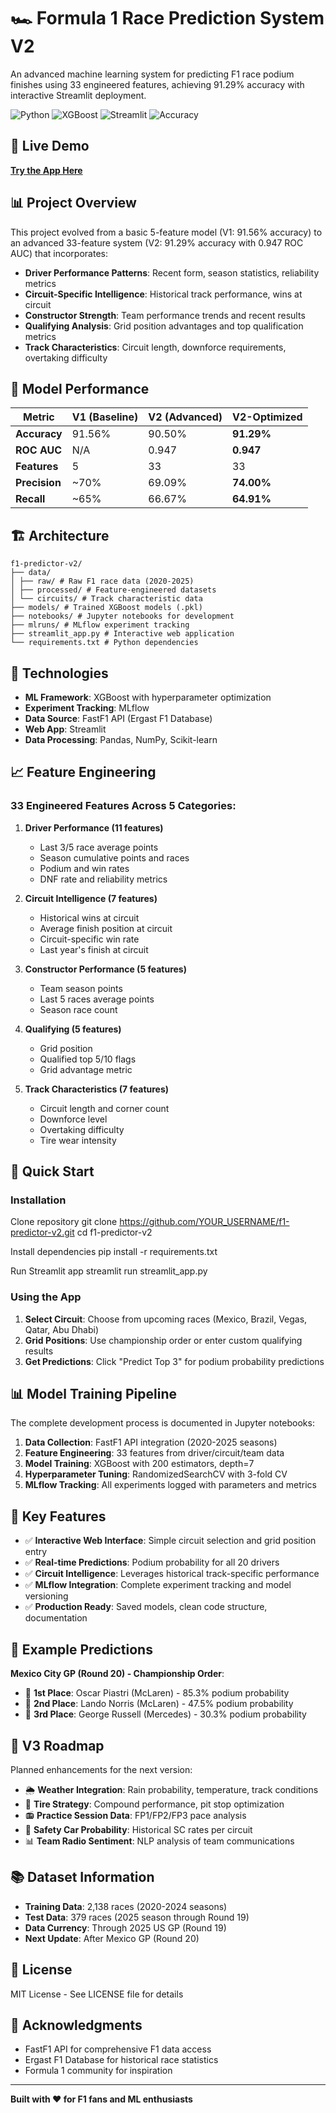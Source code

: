 # 🏎️ Formula 1 Race Prediction System V2

An advanced machine learning system for predicting F1 race podium finishes using 33 engineered features, achieving 91.29% accuracy with interactive Streamlit deployment.

![Python](https://img.shields.io/badge/python-3.13-blue)
![XGBoost](https://img.shields.io/badge/XGBoost-3.1.1-green)
![Streamlit](https://img.shields.io/badge/Streamlit-1.40-red)
![Accuracy](https://img.shields.io/badge/Accuracy-91.29%25-brightgreen)

## 🚀 Live Demo

[**Try the App Here**](https://f1-predictor-v2-qo3y9pjrhoqxze7sswejcd.streamlit.app/)

## 📊 Project Overview

This project evolved from a basic 5-feature model (V1: 91.56% accuracy) to an advanced 33-feature system (V2: 91.29% accuracy with 0.947 ROC AUC) that incorporates:

- **Driver Performance Patterns**: Recent form, season statistics, reliability metrics
- **Circuit-Specific Intelligence**: Historical track performance, wins at circuit
- **Constructor Strength**: Team performance trends and recent results
- **Qualifying Analysis**: Grid position advantages and top qualification metrics
- **Track Characteristics**: Circuit length, downforce requirements, overtaking difficulty

## 🎯 Model Performance

| Metric | V1 (Baseline) | V2 (Advanced) | V2-Optimized |
|--------|---------------|---------------|--------------|
| **Accuracy** | 91.56% | 90.50% | **91.29%** |
| **ROC AUC** | N/A | 0.947 | **0.947** |
| **Features** | 5 | 33 | 33 |
| **Precision** | ~70% | 69.09% | **74.00%** |
| **Recall** | ~65% | 66.67% | **64.91%** |

## 🏗️ Architecture
```
f1-predictor-v2/
├── data/
│ ├── raw/ # Raw F1 race data (2020-2025)
│ ├── processed/ # Feature-engineered datasets
│ └── circuits/ # Track characteristic data
├── models/ # Trained XGBoost models (.pkl)
├── notebooks/ # Jupyter notebooks for development
├── mlruns/ # MLflow experiment tracking
├── streamlit_app.py # Interactive web application
└── requirements.txt # Python dependencies
```

## 🔧 Technologies

- **ML Framework**: XGBoost with hyperparameter optimization
- **Experiment Tracking**: MLflow
- **Data Source**: FastF1 API (Ergast F1 Database)
- **Web App**: Streamlit
- **Data Processing**: Pandas, NumPy, Scikit-learn

## 📈 Feature Engineering

### 33 Engineered Features Across 5 Categories:

1. **Driver Performance (11 features)**
   - Last 3/5 race average points
   - Season cumulative points and races
   - Podium and win rates
   - DNF rate and reliability metrics

2. **Circuit Intelligence (7 features)**
   - Historical wins at circuit
   - Average finish position at circuit
   - Circuit-specific win rate
   - Last year's finish at circuit

3. **Constructor Performance (5 features)**
   - Team season points
   - Last 5 races average points
   - Season race count

4. **Qualifying (5 features)**
   - Grid position
   - Qualified top 5/10 flags
   - Grid advantage metric

5. **Track Characteristics (7 features)**
   - Circuit length and corner count
   - Downforce level
   - Overtaking difficulty
   - Tire wear intensity

## 🚀 Quick Start

### Installation

Clone repository
git clone https://github.com/YOUR_USERNAME/f1-predictor-v2.git
cd f1-predictor-v2

Install dependencies
pip install -r requirements.txt

Run Streamlit app
streamlit run streamlit_app.py

### Using the App

1. **Select Circuit**: Choose from upcoming races (Mexico, Brazil, Vegas, Qatar, Abu Dhabi)
2. **Grid Positions**: Use championship order or enter custom qualifying results
3. **Get Predictions**: Click "Predict Top 3" for podium probability predictions

## 📊 Model Training Pipeline

The complete development process is documented in Jupyter notebooks:

1. **Data Collection**: FastF1 API integration (2020-2025 seasons)
2. **Feature Engineering**: 33 features from driver/circuit/team data
3. **Model Training**: XGBoost with 200 estimators, depth=7
4. **Hyperparameter Tuning**: RandomizedSearchCV with 3-fold CV
5. **MLflow Tracking**: All experiments logged with parameters and metrics

## 🎯 Key Features

- ✅ **Interactive Web Interface**: Simple circuit selection and grid position entry
- ✅ **Real-time Predictions**: Podium probability for all 20 drivers
- ✅ **Circuit Intelligence**: Leverages historical track-specific performance
- ✅ **MLflow Integration**: Complete experiment tracking and model versioning
- ✅ **Production Ready**: Saved models, clean code structure, documentation

## 📝 Example Predictions

**Mexico City GP (Round 20) - Championship Order**:
- 🥇 **1st Place**: Oscar Piastri (McLaren) - 85.3% podium probability
- 🥈 **2nd Place**: Lando Norris (McLaren) - 47.5% podium probability  
- 🥉 **3rd Place**: George Russell (Mercedes) - 30.3% podium probability

## 🔮 V3 Roadmap

Planned enhancements for the next version:

- 🌦️ **Weather Integration**: Rain probability, temperature, track conditions
- 🛞 **Tire Strategy**: Compound performance, pit stop optimization
- 📻 **Practice Session Data**: FP1/FP2/FP3 pace analysis
- 🏁 **Safety Car Probability**: Historical SC rates per circuit
- 📊 **Team Radio Sentiment**: NLP analysis of team communications

## 📚 Dataset Information

- **Training Data**: 2,138 races (2020-2024 seasons)
- **Test Data**: 379 races (2025 season through Round 19)
- **Data Currency**: Through 2025 US GP (Round 19)
- **Next Update**: After Mexico GP (Round 20)


## 📄 License

MIT License - See LICENSE file for details


## 🙏 Acknowledgments

- FastF1 API for comprehensive F1 data access
- Ergast F1 Database for historical race statistics
- Formula 1 community for inspiration

---

**Built with ❤️ for F1 fans and ML enthusiasts**
